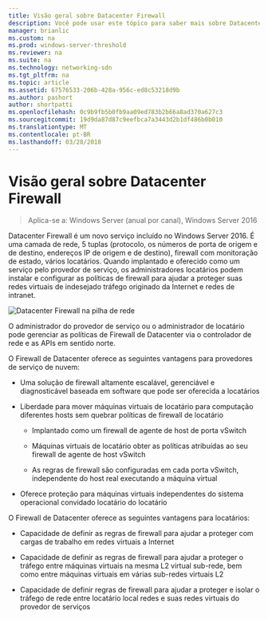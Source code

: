 ```yaml
---
title: Visão geral sobre Datacenter Firewall
description: Você pode usar este tópico para saber mais sobre Datacenter Firewall, que é uma camada de rede, 5 tuplas (números de porta de protocolo, de origem e de destino, endereços IP de origem e de destino), firewall com monitoração de estado, vários locatários no Windows Server 2016.
manager: brianlic
ms.custom: na
ms.prod: windows-server-threshold
ms.reviewer: na
ms.suite: na
ms.technology: networking-sdn
ms.tgt_pltfrm: na
ms.topic: article
ms.assetid: 67576533-206b-428a-956c-ed8c53218d9b
ms.author: pashort
author: shortpatti
ms.openlocfilehash: 0c9b9fb5b0fb9aa09ed783b2b66a8ad370a627c3
ms.sourcegitcommit: 19d9da87d87c9eefbca7a3443d2b1df486b0b010
ms.translationtype: MT
ms.contentlocale: pt-BR
ms.lasthandoff: 03/28/2018
---
```

# <a name="datacenter-firewall-overview"></a>Visão geral sobre Datacenter Firewall

>Aplica-se a: Windows Server (anual por canal), Windows Server 2016

Datacenter Firewall é um novo serviço incluído no Windows Server 2016. É uma camada de rede, 5 tuplas (protocolo, os números de porta de origem e de destino, endereços IP de origem e de destino), firewall com monitoração de estado, vários locatários. Quando implantado e oferecido como um serviço pelo provedor de serviço, os administradores locatários podem instalar e configurar as políticas de firewall para ajudar a proteger suas redes virtuais de indesejado tráfego originado da Internet e redes de intranet.  
  
![Datacenter Firewall na pilha de rede](../../../media/Datacenter-Firewall-Overview/MultitenantFirewallOverview2.png)  
  
O administrador do provedor de serviço ou o administrador de locatário pode gerenciar as políticas de Firewall de Datacenter via o controlador de rede e as APIs em sentido norte.  
  
O Firewall de Datacenter oferece as seguintes vantagens para provedores de serviço de nuvem:  
  
-   Uma solução de firewall altamente escalável, gerenciável e diagnosticável baseada em software que pode ser oferecida a locatários  
  
-   Liberdade para mover máquinas virtuais de locatário para computação diferentes hosts sem quebrar políticas de firewall de locatário  
  
    -   Implantado como um firewall de agente de host de porta vSwitch  
  
    -   Máquinas virtuais de locatário obter as políticas atribuídas ao seu firewall de agente de host vSwitch  
  
    -   As regras de firewall são configuradas em cada porta vSwitch, independente do host real executando a máquina virtual  
  
-   Oferece proteção para máquinas virtuais independentes do sistema operacional convidado locatário do locatário  
  
O Firewall de Datacenter oferece as seguintes vantagens para locatários:  
  
-   Capacidade de definir as regras de firewall para ajudar a proteger com cargas de trabalho em redes virtuais a Internet  
  
-   Capacidade de definir as regras de firewall para ajudar a proteger o tráfego entre máquinas virtuais na mesma L2 virtual sub-rede, bem como entre máquinas virtuais em várias sub-redes virtuais L2  
  
-   Capacidade de definir regras de firewall para ajudar a proteger e isolar o tráfego de rede entre locatário local redes e suas redes virtuais do provedor de serviços  
  



